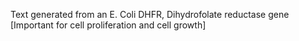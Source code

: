 Text generated from an E. Coli DHFR, Dihydrofolate reductase gene [Important for cell proliferation and cell growth]
